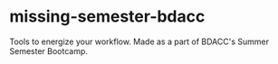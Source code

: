 # missing-semester-bdacc
Tools to energize your workflow. Made as a part of BDACC's Summer Semester Bootcamp. 
